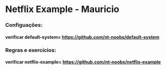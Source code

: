 # Netflix Example - Mauricio

### Configuações: 
#### verificar default-system= https://github.com/nt-noobs/default-system

### Regras e exercícios: 
#### verificar netflix-example= https://github.com/nt-noobs/netflix-example
